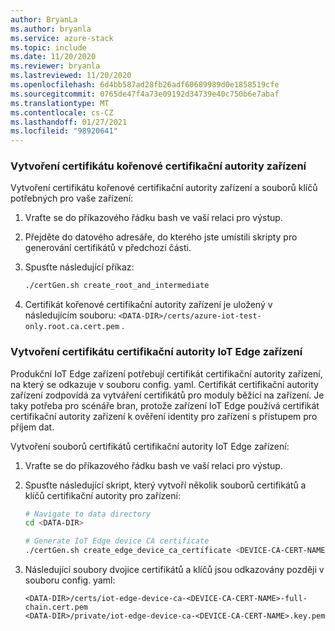 ```yaml
---
author: BryanLa
ms.author: bryanla
ms.service: azure-stack
ms.topic: include
ms.date: 11/20/2020
ms.reviewer: bryanla
ms.lastreviewed: 11/20/2020
ms.openlocfilehash: 6d4bb587ad28fb26adf60689989d0e1858519cfe
ms.sourcegitcommit: 0765de47f4a73e09192d34739e40c750b6e7abaf
ms.translationtype: MT
ms.contentlocale: cs-CZ
ms.lasthandoff: 01/27/2021
ms.locfileid: "98920641"
---
```

### <a name="create-a-device-root-ca-certificate"></a>Vytvoření certifikátu kořenové certifikační autority zařízení

Vytvoření certifikátu kořenové certifikační autority zařízení a souborů klíčů potřebných pro vaše zařízení: 

1. Vraťte se do příkazového řádku bash ve vaší relaci pro výstup.
2. Přejděte do datového adresáře, do kterého jste umístili skripty pro generování certifikátů v předchozí části.
3. Spusťte následující příkaz:

   ```bash
   ./certGen.sh create_root_and_intermediate
   ```

4. Certifikát kořenové certifikační autority zařízení je uložený v následujícím souboru: `<DATA-DIR>/certs/azure-iot-test-only.root.ca.cert.pem` .

### <a name="create-the-iot-edge-device-ca-certificate"></a>Vytvoření certifikátu certifikační autority IoT Edge zařízení

Produkční IoT Edge zařízení potřebují certifikát certifikační autority zařízení, na který se odkazuje v souboru config. yaml. Certifikát certifikační autority zařízení zodpovídá za vytváření certifikátů pro moduly běžící na zařízení. Je taky potřeba pro scénáře bran, protože zařízení IoT Edge používá certifikát certifikační autority zařízení k ověření identity pro zařízení s přístupem pro příjem dat.

Vytvoření souborů certifikátů certifikační autority IoT Edge zařízení:

1. Vraťte se do příkazového řádku bash ve vaší relaci pro výstup.
2. Spusťte následující skript, který vytvoří několik souborů certifikátů a klíčů certifikační autority pro zařízení: 

   ```bash
   # Navigate to data directory
   cd <DATA-DIR>
   
   # Generate IoT Edge device CA certificate 
   ./certGen.sh create_edge_device_ca_certificate <DEVICE-CA-CERT-NAME>
   ```

3.  Následující soubory dvojice certifikátů a klíčů jsou odkazovány později v souboru config. yaml:

    `<DATA-DIR>/certs/iot-edge-device-ca-<DEVICE-CA-CERT-NAME>-full-chain.cert.pem`  
    `<DATA-DIR>/private/iot-edge-device-ca-<DEVICE-CA-CERT-NAME>.key.pem`


